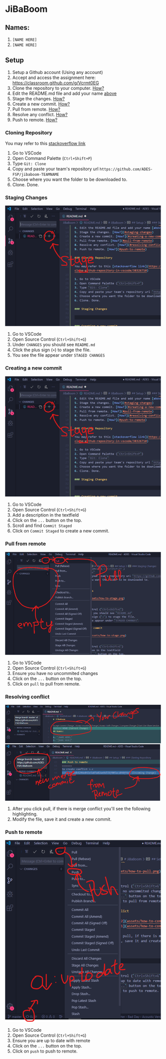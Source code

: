 # JiBaBoom

## Names:

1. `[NAME HERE]`
2. `[NAME HERE]`

## Setup

1. Setup a Github account (Using any account)
2. Accept and access the assignment here: https://classroom.github.com/g/Vcrmt0EG
3. Clone the repository to your computer. [How?](#cloning-repository)
4. Edit the README.md file and add your name [above](#names)
5. Stage the changes. [How?](#staging-changes)
6. Create a new commit. [How?](#creating-a-new-commit)
7. Pull from remote. [How?](#pull-from-remote)
8. Resolve any conflict. [How?](#resolving-conflict)
9. Push to remote. [How?](#push-to-remote)

### Cloning Repository

You may refer to this [stackoverflow link](https://stackoverflow.com/questions/38307647/clone-github-repository-in-vscode/38326710)

1. Go to VSCode
2. Open Command Palette (`Ctrl+Shift+P`)
3. Type `Git: Clone`
4. Copy and paste your team's repository url `https://github.com/ADES-FSP/jibaboom-TEAMNAME`
5. Choose where you want the folder to be downloaded to.
6. Clone. Done.

### Staging Changes

![how-to-stage](assets/how-to-stage.png)

1. Go to VSCode
2. Open Source Control (`Ctrl+Shift+G`)
3. Under `CHANGES` you should see `README.md`
4. Click the plus sign (`+`) to stage the file.
5. You see the file appear under `STAGED CHANGES`

### Creating a new commit

![how-to-commit](assets/how-to-stage.png)

1. Go to VSCode
2. Open Source Control (`Ctrl+Shift+G`)
3. Add a description in the textfield
4. Click on the `...` button on the top.
5. Scroll and find `Commit Staged`
6. Click on `Commit Staged` to create a new commit.

### Pull from remote

![how-to-pull](assets/how-to-pull.png)

1. Go to VSCode
2. Open Source Control (`Ctrl+Shift+G`)
3. Ensure you have no uncommited changes
4. Click on the `...` button on the top.
5. Click on `pull` to pull from remote.

### Resolving conflict

![how-to-conflict-2](assets/how-to-conflict-2.png)
![how-to-conflict-1](assets/how-to-conflict-1.png)

1. After you click pull, if there is merge conflict you'll see the following highlighting.
2. Modify the file, save it and create a new commit.

### Push to remote

![how-to-push](assets/how-to-push.png)

1. Go to VSCode
2. Open Source Control (`Ctrl+Shift+G`)
3. Ensure you are up to date with remote
4. Click on the `...` button on the top.
5. Click on `push` to push to remote.
